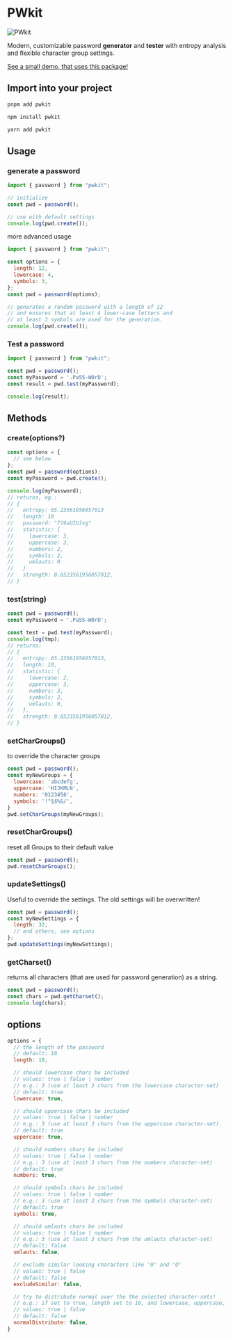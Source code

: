 # PWkit
![PWkit](https://raw.githubusercontent.com/lemon3/pwkit/main/_assets/pwkit.gif)

Modern, customizable password **generator** and **tester** with entropy analysis and flexible character group settings.

[See a small demo, that uses this package!](https://lemon3.github.io/pwkit/)

## Import into your project
```bash
pnpm add pwkit
```
```bash
npm install pwkit
```
```bash
yarn add pwkit
```

## Usage

### generate a password
```js
import { password } from "pwkit";

// initialize
const pwd = password();

// use with default settings
console.log(pwd.create());
```

more advanced usage
```js
import { password } from "pwkit";

const options = {
  length: 12,
  lowercase: 4,
  symbols: 3,
};
const pwd = password(options);

// generates a random password with a length of 12
// and ensures that at least 4 lower-case letters and
// at least 3 symbols are used for the generation.
console.log(pwd.create());
```

### Test a password
```js
import { password } from "pwkit";

const pwd = password();
const myPassword = '.Pa55-W0rD';
const result = pwd.test(myPassword);

console.log(result);
```

## Methods

### create(options?)
```js
const options = {
  // see below
};
const pwd = password(options);
const myPassword = pwd.create();

console.log(myPassword);
// returns, eg.:
// {
//   entropy: 65.23561956057013
//   length: 10
//   password: "7)9uUIU]vg"
//   statistic: {
//     lowercase: 3,
//     uppercase: 3,
//     numbers: 2,
//     symbols: 2,
//     umlauts: 0
//   }
//   strength: 0.6523561956057012,
// }
```

### test(string)
```js
const pwd = password();
const myPassword = '.Pa55-W0rD';

const test = pwd.test(myPassword);
console.log(tmp);
// returns:
// {
//   entropy: 65.23561956057013,
//   length: 10,
//   statistic: {
//     lowercase: 2,
//     uppercase: 3,
//     numbers: 3,
//     symbols: 2,
//     umlauts: 0,
//   },
//   strength: 0.6523561956057012,
// }
```

### setCharGroups()
to override the character groups
```js
const pwd = password();
const myNewGroups = {
  lowercase: 'abcdefg',
  uppercase: 'HIJKMLN',
  numbers: '0123456',
  symbols: '!"§$%&/',
}
pwd.setCharGroups(myNewGroups);
```

### resetCharGroups()
reset all Groups to their default value
```js
const pwd = password();
pwd.resetCharGroups();
```

### updateSettings()
Useful to override the settings. The old settings will be overwritten!
```js
const pwd = password();
const myNewSettings = {
  length: 32,
  // and others, see options
};
pwd.updateSettings(myNewSettings);
```

### getCharset()
returns all characters (that are used for password generation) as a string.
```js
const pwd = password();
const chars = pwd.getCharset();
console.log(chars);
```


## options
```js
options = {
  // the length of the password
  // default: 10
  length: 10,

  // should lowercase chars be included
  // values: true | false | number
  // e.g.: 3 (use at least 3 chars from the lowercase character-set)
  // default: true
  lowercase: true,

  // should uppercase chars be included
  // values: true | false | number
  // e.g.: 3 (use at least 3 chars from the uppercase character-set)
  // default: true
  uppercase: true,

  // should numbers chars be included
  // values: true | false | number
  // e.g.: 3 (use at least 3 chars from the numbers character-set)
  // default: true
  numbers: true,

  // should symbols chars be included
  // values: true | false | number
  // e.g.: 3 (use at least 3 chars from the symbols character-set)
  // default: true
  symbols: true,

  // should umlauts chars be included
  // values: true | false | number
  // e.g.: 3 (use at least 3 chars from the umlauts character-set)
  // default: false
  umlauts: false,

  // exclude similar looking characters like '0' and 'O'
  // values: true | false
  // default: false
  excludeSimilar: false,

  // try to distribute normal over the the selected character-sets!
  // e.g.: if set to true, length set to 16, and lowercase, uppercase, numbers, and symbols are set to true. We get 4 lowercase, 4 uppercase, 4 numbers and 4 symbols in the resulting password
  // values: true | false
  // default: false
  normalDistribute: false,
}
```
